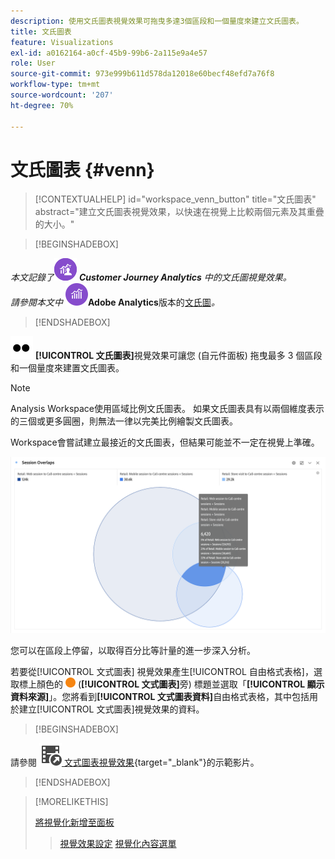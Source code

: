 ```yaml
---
description: 使用文氏圖表視覺效果可拖曳多達3個區段和一個量度來建立文氏圖表。
title: 文氏圖表
feature: Visualizations
exl-id: a0162164-a0cf-45b9-99b6-2a115e9a4e57
role: User
source-git-commit: 973e999b611d578da12018e60becf48efd7a76f8
workflow-type: tm+mt
source-wordcount: '207'
ht-degree: 70%

---
```


# 文氏圖表 {#venn}

<!-- markdownlint-disable MD034 -->

>[!CONTEXTUALHELP]
>id="workspace_venn_button"
>title="文氏圖表"
>abstract="建立文氏圖表視覺效果，以快速在視覺上比較兩個元素及其重疊的大小。"

<!-- markdownlint-enable MD034 -->


>[!BEGINSHADEBOX]

_本文記錄了_![CustomerJourneyAnalytics](/help/assets/icons/CustomerJourneyAnalytics.svg) _**Customer Journey Analytics** 中的文氏圖視覺效果。_<br/>_請參閱本文中 ![AdobeAnalytics](/help/assets/icons/AdobeAnalytics.svg)_**Adobe Analytics**版本的[文氏圖](https://experienceleague.adobe.com/zh-hant/docs/analytics/analyze/analysis-workspace/visualizations/venn)_。_

>[!ENDSHADEBOX]


![Type](/help/assets/icons/TwoDots.svg) **[!UICONTROL 文氏圖表]**&#x200B;視覺效果可讓您 (自元件面板) 拖曳最多 3 個區段和一個量度來建置文氏圖表。

>[!NOTE]
>
>Analysis Workspace使用區域比例文氏圖表。 如果文氏圖表具有以兩個維度表示的三個或更多圓圈，則無法一律以完美比例繪製文氏圖表。
> 
>Workspace會嘗試建立最接近的文氏圖表，但結果可能並不一定在視覺上準確。

![包括三個區段的文氏圖表視覺效果。](assets/venn.png)

您可以在區段上停留，以取得百分比等計量的進一步深入分析。

若要從[!UICONTROL 文式圖表] 視覺效果產生[!UICONTROL 自由格式表格]，選取標上顏色的 ![StatusOrange](/help/assets/icons/StatusOrange.svg) (**[!UICONTROL 文式圖表]**&#x200B;旁) 標題並選取「**[!UICONTROL 顯示資料來源]**」。您將看到&#x200B;**[!UICONTROL 文式圖表資料]**&#x200B;自由格式表格，其中包括用於建立[!UICONTROL 文式圖表]視覺效果的資料。

<!--
To normalize the Venn diagram (take the size out of it), go select ![Setting](/help/assets/icons/Setting.svg) and select **[!UICONTROL Normalization]**.

![Visualization Settings option for Visualization type: Venn diagram.](assets/normalization.png)

-->


>[!BEGINSHADEBOX]

請參閱 ![VideoCheckedOut](/help/assets/icons/VideoCheckedOut.svg)[ 文式圖表視覺效果](https://video.tv.adobe.com/v/335798/?quality=12&learn=on){target="_blank"}的示範影片。

>[!ENDSHADEBOX]


>[!MORELIKETHIS]
>
>[將視覺化新增至面板](/help/analysis-workspace/visualizations/freeform-analysis-visualizations.md#add-visualizations-to-a-panel)
>>[視覺效果設定](/help/analysis-workspace/visualizations/freeform-analysis-visualizations.md#settings)
>>[視覺化內容選單](/help/analysis-workspace/visualizations/freeform-analysis-visualizations.md#context-menu)
>

